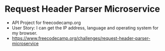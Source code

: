 # Request Header Parser Microservice
* API Project for freecodecamp.org
* User Story: I can get the IP address, language and operating system for my browser.
* https://www.freecodecamp.org/challenges/request-header-parser-microservice

